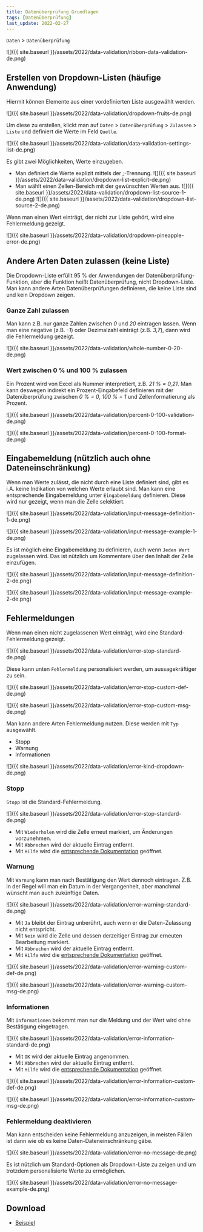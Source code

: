 ```yaml
---
title: Datenüberprüfung Grundlagen
tags: [Datenüberprüfung]
last_update: 2022-02-27
---
```


`Daten` > `Datenüberprüfung`

![]({{ site.baseurl }}/assets/2022/data-validation/ribbon-data-validation-de.png)

## Erstellen von Dropdown-Listen (häufige Anwendung)


Hiermit können Elemente aus einer vordefinierten Liste ausgewählt werden.

![]({{ site.baseurl }}/assets/2022/data-validation/dropdown-fruits-de.png)

Um diese zu erstellen, klickt man auf `Daten` > `Datenüberprüfung` > `Zulassen` > `Liste` und definiert die Werte im Feld `Quelle`.

![]({{ site.baseurl }}/assets/2022/data-validation/data-validation-settings-list-de.png)

Es gibt zwei Möglichkeiten, Werte einzugeben.

- Man definiert die Werte explizit mittels der *;*-Trennung.
![]({{ site.baseurl }}/assets/2022/data-validation/dropdown-list-explicit-de.png)
- Man wählt einen Zellen-Bereich mit der gewünschten Werten aus.
![]({{ site.baseurl }}/assets/2022/data-validation/dropdown-list-source-1-de.png)
![]({{ site.baseurl }}/assets/2022/data-validation/dropdown-list-source-2-de.png)

Wenn man einen Wert einträgt, der nicht zur Liste gehört, wird eine Fehlermeldung gezeigt.

![]({{ site.baseurl }}/assets/2022/data-validation/dropdown-pineapple-error-de.png)
 

## Andere Arten Daten zulassen (keine Liste)

Die Dropdown-Liste erfüllt 95 % der Anwendungen der Datenüberprüfung-Funktion, aber die Funktion heißt Datenüberprüfung, nicht Dropdown-Liste. 
Man kann andere Arten Datenüberprüfungen definieren, die keine Liste sind und kein Dropdown zeigen. 

### Ganze Zahl zulassen

Man kann z.B. nur ganze Zahlen zwischen *0* und *20* eintragen lassen.
Wenn man eine negative (z.B. *-1*) oder Dezimalzahl einträgt (z.B. *3,7*), dann wird die Fehlermeldung gezeigt.

![]({{ site.baseurl }}/assets/2022/data-validation/whole-number-0-20-de.png)

### Wert zwischen 0 % und 100 % zulassen

Ein Prozent wird von Excel als Nummer interpretiert, z.B. *21 % = 0,21*. 
Man kann deswegen indirekt ein Prozent-Eingabefeld definieren mit der Datenüberprüfung zwischen *0 % = 0*, *100 % = 1* und Zellenformatierung als Prozent.

![]({{ site.baseurl }}/assets/2022/data-validation/percent-0-100-validation-de.png)

![]({{ site.baseurl }}/assets/2022/data-validation/percent-0-100-format-de.png)

## Eingabemeldung (nützlich auch ohne Dateneinschränkung)

Wenn man Werte zulässt, die nicht durch eine Liste definiert sind, gibt es i.A. keine Indikation von welchen Werte erlaubt sind.
Man kann eine entsprechende Eingabemeldung unter `Eingabemeldung` definieren.
Diese wird nur gezeigt, wenn man die Zelle selektiert.

![]({{ site.baseurl }}/assets/2022/data-validation/input-message-definition-1-de.png)

![]({{ site.baseurl }}/assets/2022/data-validation/input-message-example-1-de.png)

Es ist möglich eine Eingabemeldung zu definieren, auch wenn `Jeden Wert` zugelassen wird.
Das ist nützlich um Kommentare über den Inhalt der Zelle einzufügen.

![]({{ site.baseurl }}/assets/2022/data-validation/input-message-definition-2-de.png)

![]({{ site.baseurl }}/assets/2022/data-validation/input-message-example-2-de.png)

## Fehlermeldungen

Wenn man einen nicht zugelassenen Wert einträgt, wird eine Standard-Fehlermeldung gezeigt.

![]({{ site.baseurl }}/assets/2022/data-validation/error-stop-standard-de.png)

Diese kann unten `Fehlermeldung` personalisiert werden, um aussagekräftiger zu sein.

![]({{ site.baseurl }}/assets/2022/data-validation/error-stop-custom-def-de.png)

![]({{ site.baseurl }}/assets/2022/data-validation/error-stop-custom-msg-de.png)

Man kann andere Arten Fehlermeldung nutzen. 
Diese werden mit `Typ` ausgewählt.
- Stopp
- Warnung
- Informationen

![]({{ site.baseurl }}/assets/2022/data-validation/error-kind-dropdown-de.png)

### Stopp

`Stopp` ist die Standard-Fehlermeldung.

![]({{ site.baseurl }}/assets/2022/data-validation/error-stop-standard-de.png)

- Mit `Wiederholen` wird die Zelle erneut markiert, um Änderungen vorzunehmen. 
- Mit `Abbrechen` wird der aktuelle Eintrag entfernt.
- Mit `Hilfe` wird die [entsprechende Dokumentation](https://support.microsoft.com/de-de/office/anwenden-von-daten%C3%BCberpr%C3%BCfung-auf-zellen-29fecbcc-d1b9-42c1-9d76-eff3ce5f7249) geöffnet.

### Warnung

Mit `Warnung` kann man nach Bestätigung den Wert dennoch eintragen.
Z.B. in der Regel will man ein Datum in der Vergangenheit, aber manchmal wünscht man auch zukünftige Daten.

![]({{ site.baseurl }}/assets/2022/data-validation/error-warning-standard-de.png)

- Mit `Ja` bleibt der Eintrag unberührt, auch wenn er die Daten-Zulassung nicht entspricht.
- Mit `Nein` wird die Zelle und dessen derzeitiger Eintrag zur erneuten Bearbeitung markiert. 
- Mit `Abbrechen` wird der aktuelle Eintrag entfernt.
- Mit `Hilfe` wird die [entsprechende Dokumentation](https://support.microsoft.com/de-de/office/anwenden-von-daten%C3%BCberpr%C3%BCfung-auf-zellen-29fecbcc-d1b9-42c1-9d76-eff3ce5f7249) geöffnet.

![]({{ site.baseurl }}/assets/2022/data-validation/error-warning-custom-def-de.png)

![]({{ site.baseurl }}/assets/2022/data-validation/error-warning-custom-msg-de.png)

### Informationen

Mit `Informationen` bekommt man nur die Meldung und der Wert wird ohne Bestätigung eingetragen.

![]({{ site.baseurl }}/assets/2022/data-validation/error-information-standard-de.png)

- Mit `OK` wird der aktuelle Eintrag angenommen.
- Mit `Abbrechen` wird der aktuelle Eintrag entfernt.
- Mit `Hilfe` wird die [entsprechende Dokumentation](https://support.microsoft.com/de-de/office/anwenden-von-daten%C3%BCberpr%C3%BCfung-auf-zellen-29fecbcc-d1b9-42c1-9d76-eff3ce5f7249) geöffnet.

![]({{ site.baseurl }}/assets/2022/data-validation/error-information-custom-def-de.png)

![]({{ site.baseurl }}/assets/2022/data-validation/error-information-custom-msg-de.png)

### Fehlermeldung deaktivieren

Man kann entscheiden keine Fehlermeldung anzuzeigen, in meisten Fällen ist dann wie ob es keine Daten-Dateneinschränkung gäbe.

![]({{ site.baseurl }}/assets/2022/data-validation/error-no-message-de.png)

Es ist nützlich um Standard-Optionen als Dropdown-Liste zu zeigen und um trotzdem personalisierte Werte zu ermöglichen.

![]({{ site.baseurl }}/assets/2022/data-validation/error-no-message-example-de.png)

## Download

- [Beispiel](/assets/2022/data-validation/01-data-validation-example-de.xlsx)
